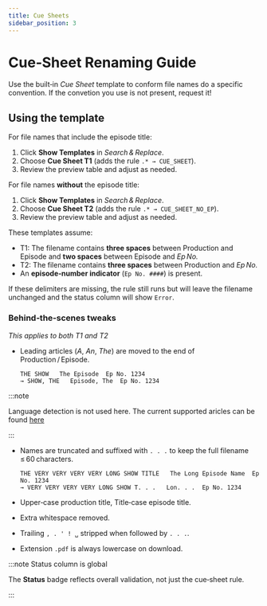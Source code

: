 ```yaml
---
title: Cue Sheets
sidebar_position: 3
---
```


# Cue‑Sheet Renaming Guide

Use the built‑in *Cue Sheet* template to conform file names do a specific convention. If the convetion you use is not present, request it!

## Using the template

For file names that include the episode title:

1. Click **Show Templates** in *Search & Replace*.
2. Choose **Cue Sheet T1** (adds the rule `.* → CUE_SHEET`).
3. Review the preview table and adjust as needed.

For file names **without** the episode title:

1. Click **Show Templates** in *Search & Replace*.
2. Choose **Cue Sheet T2** (adds the rule `.* → CUE_SHEET_NO_EP`).
3. Review the preview table and adjust as needed.

These templates assume:

* T1: The filename contains **three spaces** between Production and Episode and **two spaces** between Episode and *Ep No.*
* T2: The filename contains **three spaces** between Production and *Ep No.*
* An **episode‑number indicator** (`Ep No. ####`) is present.

If these delimiters are missing, the rule still runs but will leave the filename unchanged and the status column will show `Error`.

### Behind‑the‑scenes tweaks

*This applies to both T1 and T2*

* Leading articles (*A*, *An*, *The*) are moved to the end of Production / Episode.

  ```
  THE SHOW   The Episode  Ep No. 1234
  → SHOW, THE   Episode, The  Ep No. 1234
  ```

:::note

Language detection is not used here. The current supported aricles can be found [here](/tulbox/pdf-manager/articles)

:::

* Names are truncated and suffixed with `. . .` to keep the full filename ≤ 60 characters.

  ```
  THE VERY VERY VERY VERY LONG SHOW TITLE   The Long Episode Name  Ep No. 1234
  → VERY VERY VERY VERY LONG SHOW T. . .   Lon. . .  Ep No. 1234
  ```
* Upper‑case production title, Title‑case episode title.
* Extra whitespace removed.
* Trailing `, . ' ! ␣` stripped when followed by `. . .`.
* Extension `.pdf` is always lowercase on download.

:::note Status column is global 

The **Status** badge reflects overall validation, not just the cue‑sheet rule. 

:::
